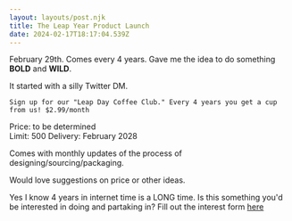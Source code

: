 ```yaml
---
layout: layouts/post.njk
title: The Leap Year Product Launch
date: 2024-02-17T18:17:04.539Z
---
```

February 29th.  Comes every 4 years. Gave me the idea to do something **BOLD** and **WILD**. 

It started with a silly Twitter DM.

`Sign up for our "Leap Day Coffee Club." Every 4 years you get a cup from us! $2.99/month` 

Price: to be determined  
Limit: 500
Delivery: February 2028

Comes with monthly updates of the process of designing/sourcing/packaging. 

Would love suggestions on price or other ideas. 

Yes I know 4 years in internet time is a LONG time.
Is this something you'd be interested in doing and partaking in? 
Fill out the interest form [here](/leap-year-form)


